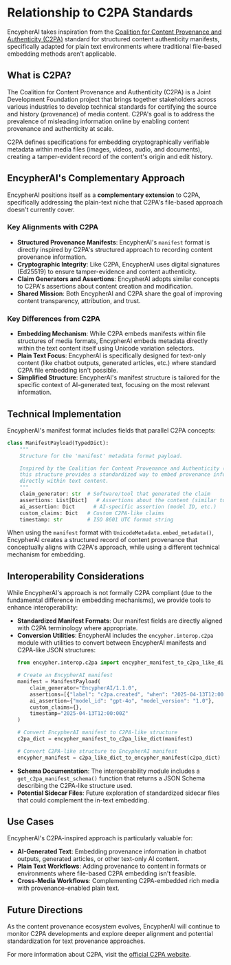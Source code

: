 # Relationship to C2PA Standards

EncypherAI takes inspiration from the [Coalition for Content Provenance and Authenticity (C2PA)](https://c2pa.org/) standard for structured content authenticity manifests, specifically adapted for plain text environments where traditional file-based embedding methods aren't applicable.

## What is C2PA?

The Coalition for Content Provenance and Authenticity (C2PA) is a Joint Development Foundation project that brings together stakeholders across various industries to develop technical standards for certifying the source and history (provenance) of media content. C2PA's goal is to address the prevalence of misleading information online by enabling content provenance and authenticity at scale.

C2PA defines specifications for embedding cryptographically verifiable metadata within media files (images, videos, audio, and documents), creating a tamper-evident record of the content's origin and edit history.

## EncypherAI's Complementary Approach

EncypherAI positions itself as a **complementary extension** to C2PA, specifically addressing the plain-text niche that C2PA's file-based approach doesn't currently cover.

### Key Alignments with C2PA

- **Structured Provenance Manifests**: EncypherAI's `manifest` format is directly inspired by C2PA's structured approach to recording content provenance information.
- **Cryptographic Integrity**: Like C2PA, EncypherAI uses digital signatures (Ed25519) to ensure tamper-evidence and content authenticity.
- **Claim Generators and Assertions**: EncypherAI adopts similar concepts to C2PA's assertions about content creation and modification.
- **Shared Mission**: Both EncypherAI and C2PA share the goal of improving content transparency, attribution, and trust.

### Key Differences from C2PA

- **Embedding Mechanism**: While C2PA embeds manifests within file structures of media formats, EncypherAI embeds metadata directly within the text content itself using Unicode variation selectors.
- **Plain Text Focus**: EncypherAI is specifically designed for text-only content (like chatbot outputs, generated articles, etc.) where standard C2PA file embedding isn't possible.
- **Simplified Structure**: EncypherAI's manifest structure is tailored for the specific context of AI-generated text, focusing on the most relevant information.

## Technical Implementation

EncypherAI's manifest format includes fields that parallel C2PA concepts:

```python
class ManifestPayload(TypedDict):
    """
    Structure for the 'manifest' metadata format payload.

    Inspired by the Coalition for Content Provenance and Authenticity (C2PA) manifests,
    this structure provides a standardized way to embed provenance information
    directly within text content.
    """
    claim_generator: str  # Software/tool that generated the claim
    assertions: List[Dict]   # Assertions about the content (similar to C2PA assertions)
    ai_assertion: Dict      # AI-specific assertion (model ID, etc.)
    custom_claims: Dict   # Custom C2PA-like claims
    timestamp: str        # ISO 8601 UTC format string
```

When using the `manifest` format with `UnicodeMetadata.embed_metadata()`, EncypherAI creates a structured record of content provenance that conceptually aligns with C2PA's approach, while using a different technical mechanism for embedding.

## Interoperability Considerations

While EncypherAI's approach is not formally C2PA compliant (due to the fundamental difference in embedding mechanisms), we provide tools to enhance interoperability:

- **Standardized Manifest Formats**: Our manifest fields are directly aligned with C2PA terminology where appropriate.
- **Conversion Utilities**: EncypherAI includes the `encypher.interop.c2pa` module with utilities to convert between EncypherAI manifests and C2PA-like JSON structures:
  ```python
  from encypher.interop.c2pa import encypher_manifest_to_c2pa_like_dict, c2pa_like_dict_to_encypher_manifest

  # Create an EncypherAI manifest
  manifest = ManifestPayload(
      claim_generator="EncypherAI/1.1.0",
      assertions=[{"label": "c2pa.created", "when": "2025-04-13T12:00:00Z"}],
      ai_assertion={"model_id": "gpt-4o", "model_version": "1.0"},
      custom_claims={},
      timestamp="2025-04-13T12:00:00Z"
  )

  # Convert EncypherAI manifest to C2PA-like structure
  c2pa_dict = encypher_manifest_to_c2pa_like_dict(manifest)

  # Convert C2PA-like structure to EncypherAI manifest
  encypher_manifest = c2pa_like_dict_to_encypher_manifest(c2pa_dict)
  ```
- **Schema Documentation**: The interoperability module includes a `get_c2pa_manifest_schema()` function that returns a JSON Schema describing the C2PA-like structure used.
- **Potential Sidecar Files**: Future exploration of standardized sidecar files that could complement the in-text embedding.

## Use Cases

EncypherAI's C2PA-inspired approach is particularly valuable for:

- **AI-Generated Text**: Embedding provenance information in chatbot outputs, generated articles, or other text-only AI content.
- **Plain Text Workflows**: Adding provenance to content in formats or environments where file-based C2PA embedding isn't feasible.
- **Cross-Media Workflows**: Complementing C2PA-embedded rich media with provenance-enabled plain text.

## Future Directions

As the content provenance ecosystem evolves, EncypherAI will continue to monitor C2PA developments and explore deeper alignment and potential standardization for text provenance approaches.

For more information about C2PA, visit the [official C2PA website](https://c2pa.org/).
